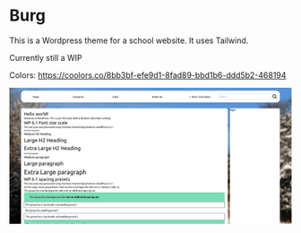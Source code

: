 # Burg

This is a Wordpress theme for a school website. It uses Tailwind.

Currently still a WIP

Colors: https://coolors.co/8bb3bf-efe9d1-8fad89-bbd1b6-ddd5b2-468194

![alt text](https://github.com/michbogos/burg/blob/main/screenshot.png?raw=true)